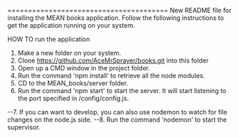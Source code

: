 =======================================
New README file for installing the MEAN books application. Follow the following instructions to get the application running on your system.

HOW TO run the application

1. Make a new folder on your system.
2. Clone https://github.com/AceMrSprayer/books.git into this folder
3. Open up a CMD window in the project folder.
4. Run the command 'npm install' to retrieve all the node modules.
5. CD to the MEAN_books/server folder.
6. Run the command 'npm start' to start the server. It will start listening to the port specified in /config/config.js.

--7. If you can want to develop, you can also use nodemon to watch for file changes on the node.js side.
--8. Run the command 'nodemon' to start the supervisor.




